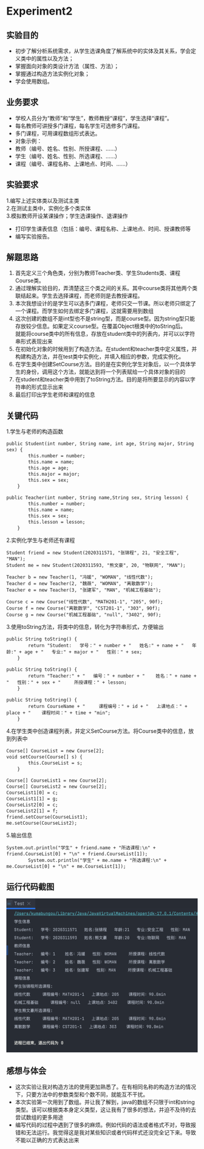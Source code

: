 # Experiment2
## 实验目的
* 初步了解分析系统需求，从学生选课角度了解系统中的实体及其关系，学会定义类中的属性以及方法；
* 掌握面向对象的类设计方法（属性、方法）；
* 掌握通过构造方法实例化对象；
* 学会使用数组。
## 业务要求
* 学校人员分为“教师”和“学生”，教师教授“课程”，学生选择“课程”。
* 每名教师可讲授多门课程，每名学生可选修多门课程。
* 多门课程，可用课程数组形式表达。
* 对象示例：
* 教师（编号、姓名、性别、所授课程、......）
* 学生（编号、姓名、性别、所选课程、......）
* 课程（编号、课程名称、上课地点、时间、......）
## 实验要求
1.编写上述实体类以及测试主类\
2.在测试主类中，实例化多个类实体 \
3.模拟教师开设某课操作；学生选课操作、退课操作
* 打印学生课表信息（包括：编号、课程名称、上课地点、时间、授课教师等
* 编写实验报告。
## 解题思路
1. 首先定义三个角色类，分别为教师Teacher类、学生Students类、课程Course类。
2. 通过理解实验目的，弄清楚这三个类之间的关系。其中course类将其他两个类联结起来。学生去选择课程，而老师则是去教授课程。
3. 本次我想设计的是学生可以选多门课程，老师只交一节课。所以老师只绑定了一个课程。而学生如何去绑定多门课程，这就需要用到数组
4. 这次创建的数组不是int型也不是string型，而是course型。因为string型只能存放较少信息。如果定义course型。在覆盖Object根类中的toString后。\
就能将course类中的所有信息，存放在student类中的列表内，并可以以字符串形式表现出来
5. 在初始化对象的时候用到了构造方法。在student和teacher类中定义属性，并构建构造方法，并在test类中实例化，并填入相应的参数，完成实例化。
6. 在学生类中创建SetCourse方法。目的是在实例化学生对象后，以一个具体学生的身份，调用这个方法，就能达到将一个列表赋给一个具体对象的目的
7. 在student和teacher类中用到了toString方法。目的是将所要显示的内容以字符串的形式显示出来
8. 最后打印出学生老师和课程的信息
## 关键代码
1.学生与老师的构造函数
```
public Student(int number, String name, int age, String major, String sex) {
        this.number = number;
        this.name = name;
        this.age = age;
        this.major = major;
        this.sex = sex;
    }
```
```
public Teacher(int number, String name,String sex, String lesson) {
        this.number = number;
        this.name = name;
        this.sex = sex;
        this.lesson = lesson;
    }
```
2.实例化学生与老师还有课程
```
Student friend = new Student(2020311571, "张锦程", 21, "安全工程", "MAN");
Student me = new Student(2020311593, "熊文豪", 20, "物联网", "MAN");
```
```
Teacher b = new Teacher(1, "冯媛", "WOMAN", "线性代数");
Teacher d = new Teacher(2, "魏薇", "WOMAN", "离散数学");
Teacher e = new Teacher(3, "张建军", "MAN", "机械工程基础");
```
```
Course c = new Course("线性代数", "MATH201-1", "205", 90f);
Course f = new Course("离散数学", "CST201-1", "303", 90f);
Course g = new Course("机械工程基础", "null", "3402", 90f);
```
3.使用toString方法，将类中的信息，转化为字符串形式，方便输出
```
public String toString() {
        return "Student:   学号：" + number + "   姓名:" + name + "   年龄:" + age + "   专业:" + major + "   性别：" + sex;
    }
```
```
public String toString() {
        return "Teacher:" + "   编号：" + number + "    姓名：" + name + "   性别：" + sex + "     所授课程：" + lesson;
    }
```
```
public String toString() {
        return CourseName + "     课程编号：" + id + "   上课地点：" + place + "    课程时间：" + time + "min";
    }
```
4.在学生类中创造课程列表，并定义SetCourse方法。将Course类中的信息，放到列表中
```
Course[] CourseList = new Course[2];
void setCourse(Course[] s) {
        this.CourseList = s;
    }
```
```
Course[] CourseList1 = new Course[2];
Course[] CourseList2 = new Course[2];
CourseList1[0] = c;
CourseList1[1] = g;
CourseList2[0] = c;
CourseList2[1] = f;
friend.setCourse(CourseList1);
me.setCourse(CourseList2);
```
5.输出信息
```
System.out.println("学生" + friend.name + "所选课程:\n" + friend.CourseList[0] + "\n" + friend.CourseList[1]);
        System.out.println("学生" + me.name + "所选课程:\n" + me.CourseList[0] + "\n" + me.CourseList[1]);
```
## 运行代码截图
![截图](https://github.com/TakiSakura/Experiment2/blob/11d3f54f40b53fec1c7eb0f895502308c6052cb0/%E6%88%AA%E5%B1%8F2021-11-13%20%E4%B8%8B%E5%8D%883.52.24.png)
## 感想与体会
* 这次实验让我对构造方法的使用更加熟悉了。在有相同名称的构造方法的情况下，只要方法中的参数类型和个数不同，就能互不干扰。
* 本次实验第一次用到了数组。并让我了解到，java的数组不只限于int和string类型。该可以根据类本身定义类型，这让我有了很多的想法，并迫不及待的去尝试数组的更多用途
* 编写代码的过程中遇到了很多的麻烦。例如代码的语法或者格式不对，导致报错和无法运行。我觉得这是我对某些知识或者代码样式还没完全记下来。导致不能以正确的方式表达出来
